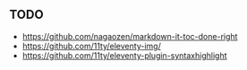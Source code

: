 ## TODO

- https://github.com/nagaozen/markdown-it-toc-done-right
- https://github.com/11ty/eleventy-img/
- https://github.com/11ty/eleventy-plugin-syntaxhighlight
